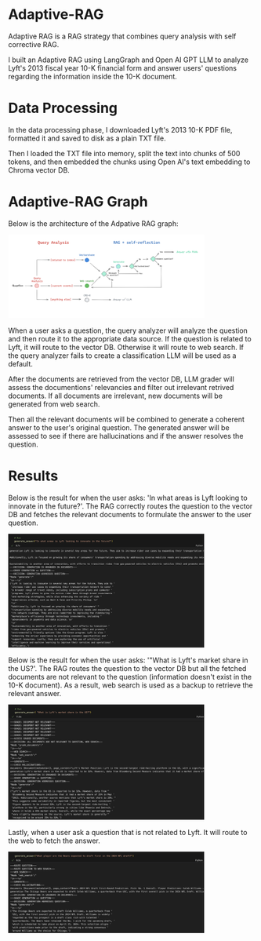 # Adaptive-RAG


Adaptive RAG is a RAG strategy that combines query analysis with self corrective RAG. 


I built an Adaptive RAG using LangGraph and Open AI GPT LLM to analyze Lyft's 2013 fiscal year 10-K financial form and answer users' questions regarding the information inside the 10-K document.


# Data Processing

In the data processing phase, I downloaded Lyft's 2013 10-K PDF file, formatted it and saved to disk as a plain TXT file. 

Then I loaded the TXT file into memory, split the text into chunks of 500 tokens, and then embedded the chunks using Open AI's text embedding to Chroma vector DB. 

# Adaptive-RAG Graph

Below is the architecture of the Adpative RAG graph:

<img src='/assets/rag_graph.png' width=400>

When a user asks a question, the query analyzer will analyze the question and then route it to the appropriate data source. If the question is related to Lyft, it will route to the vector DB. Otherwise it will route to web search. If the query analyzer fails to create a classification LLM will be used as a default. 

After the documents are retrieved from the vector DB, LLM grader will assess the documentions' relevancies and filter out irrelevant retrived documents. If all documents are irrelevant, new documents will be generated from web search. 

Then all the relevant documents will be combined to generate a coherent answer to the user's original question. The generated answer will be assessed to see if there are hallucinations and if the answer resolves the question. 

# Results

Below is the result for when the user asks: 'In what areas is Lyft looking to innovate in the future?'. The RAG correctly routes the question to the vector DB and fetches the relevant documents to formulate the answer to the user question. 

<img src='/assets/lyft_innovation_example.png' width=400>

Below is the result for when the user asks: '"What is Lyft's market share in the US?'. The RAG routes the question to the vector DB but all the fetched documents are not relevant to the question (information doesn't exist in the 10-K document). As a result, web search is used as a backup to retrieve the relevant answer. 

<img src='/assets/lyft_market_share_example.png' width=400>

Lastly, when a user ask a question that is not related to Lyft. It will route to the web to fetch the answer. 

<img src='/assets/irrelevant_question.png' width=400>